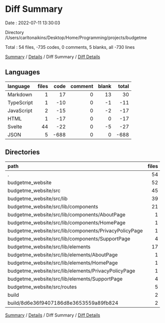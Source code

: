 # Diff Summary

Date : 2022-07-11 13:30:03

Directory /Users/carltonaikins/Desktop/Home/Programming/projects/budgetme

Total : 54 files,  -735 codes, 0 comments, 5 blanks, all -730 lines

[Summary](results.md) / [Details](details.md) / Diff Summary / [Diff Details](diff-details.md)

## Languages
| language | files | code | comment | blank | total |
| :--- | ---: | ---: | ---: | ---: | ---: |
| Markdown | 1 | 17 | 0 | 13 | 30 |
| TypeScript | 1 | -10 | 0 | -1 | -11 |
| JavaScript | 2 | -15 | 0 | -2 | -17 |
| HTML | 1 | -17 | 0 | 0 | -17 |
| Svelte | 44 | -22 | 0 | -5 | -27 |
| JSON | 5 | -688 | 0 | 0 | -688 |

## Directories
| path | files | code | comment | blank | total |
| :--- | ---: | ---: | ---: | ---: | ---: |
| . | 54 | -735 | 0 | 5 | -730 |
| budgetme_website | 52 | -733 | 0 | 5 | -728 |
| budgetme_website/src | 45 | -32 | 0 | -6 | -38 |
| budgetme_website/src/lib | 39 | -196 | 0 | -13 | -209 |
| budgetme_website/src/lib/components | 21 | 392 | 4 | 38 | 434 |
| budgetme_website/src/lib/components/AboutPage | 1 | 29 | 0 | 2 | 31 |
| budgetme_website/src/lib/components/HomePage | 1 | 33 | 0 | 2 | 35 |
| budgetme_website/src/lib/components/PrivacyPolicyPage | 1 | 34 | 0 | 4 | 38 |
| budgetme_website/src/lib/components/SupportPage | 4 | 134 | 0 | 11 | 145 |
| budgetme_website/src/lib/elements | 17 | -578 | -4 | -50 | -632 |
| budgetme_website/src/lib/elements/AboutPage | 1 | -27 | 0 | -2 | -29 |
| budgetme_website/src/lib/elements/HomePage | 1 | -33 | 0 | -2 | -35 |
| budgetme_website/src/lib/elements/PrivacyPolicyPage | 1 | -34 | 0 | -4 | -38 |
| budgetme_website/src/lib/elements/SupportPage | 4 | -132 | 0 | -12 | -144 |
| budgetme_website/src/routes | 5 | 164 | 0 | 8 | 172 |
| build | 2 | -2 | 0 | 0 | -2 |
| build/8d6e36f9407186d8e3653559a89fb824 | 2 | -2 | 0 | 0 | -2 |

[Summary](results.md) / [Details](details.md) / Diff Summary / [Diff Details](diff-details.md)